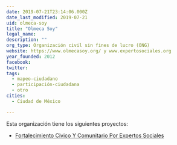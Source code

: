 ```yaml
---
date: 2019-07-21T23:14:06.000Z
date_last_modified: 2019-07-21
uid: olmeca-soy
title: "Olmeca Soy"
legal_name: 
description: ""
org_type: Organización civil sin fines de lucro (ONG)
website: https://www.olmecasoy.org/ y www.expertosociales.org
year_founded: 2012
facebook: 
twitter: 
tags:
  - mapeo-ciudadano
  - participación-ciudadana
  - otro
cities: 
  - Ciudad de México

---
```


Esta organización tiene los siguientes proyectos:

- [Fortalecimiento Civico Y Comunitario Por Expertos Sociales](/proyectos/fortalecimiento-civico-y-comunitario-por-expertos-sociales)
